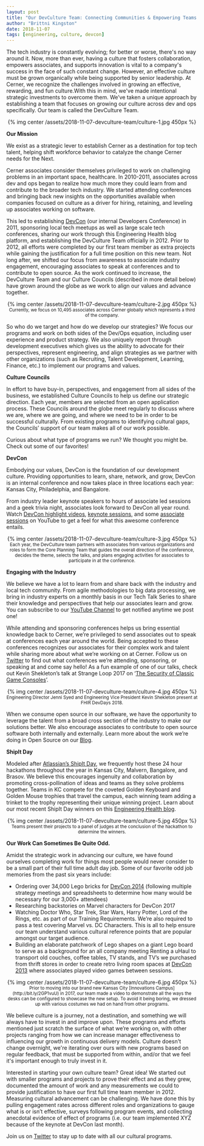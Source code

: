 ```yaml
---
layout: post
title: "Our DevCulture Team: Connecting Communities & Empowering Teams to Invent the Future"
author: "Brittni Kingston"
date: 2018-11-07
tags: [engineering, culture, devcon]
---
```

The tech industry is constantly evolving; for better or worse, there's no way around it. Now, more than ever, having a culture that fosters collaboration, empowers associates, and supports innovation is vital to a company's success in the face of such constant change. However, an effective culture must be grown organically while being supported by senior leadership. At Cerner, we recognize the challenges involved in growing an effective, rewarding, and fun culture.With this in mind, we've made intentional strategic investments to overcome them. We’ve taken a unique approach by establishing a team that focuses on growing our culture across dev and ops specifically. Our team is called the DevCulture Team.

<div align="center">
    {% img center /assets/2018-11-07-devculture-team/culture-1.jpg 450px %}
</div>

**Our Mission**

We exist as a strategic lever to establish Cerner as a destination for top tech talent, helping shift workforce behavior to catalyze the change Cerner needs for the Next.

Cerner associates consider themselves privileged to work on challenging problems in an important space, healthcare. In 2010-2011, associates across dev and ops began to realize how much more they could learn from and contribute to the broader tech industry. We started attending conferences and bringing back new insights on the opportunities available when companies focused on culture as a driver for hiring, retaining, and leveling up associates working on software.  

This led to establishing [DevCon](https://engineering.cerner.com/2013/08/devcon) (our internal Developers Conference) in 2011, sponsoring local tech meetups as well as large scale tech conferences, sharing our work through this Engineering Health blog platform, and establishing the DevCulture Team officially in 2012. Prior to 2012, all efforts were completed by our first team member as extra projects while gaining the justification for a full time position on this new team. Not long after, we shifted our focus from awareness to associate industry engagement, encouraging associates to speak at conferences and to contribute to open source. As the work continued to increase, the DevCulture Team and our Culture Councils (described in more detail below) have grown around the globe as we work to align our values and advance together. 

<div align="center">
    {% img center /assets/2018-11-07-devculture-team/culture-2.jpg 450px %}
    <sub>Currently, we focus on 10,495  associates across Cerner globally which represents a third of the company.</sub>
</div>

So who do we target and how do we develop our strategies? We focus our programs and work on both sides of the Dev/Ops equation, including user experience and product strategy. We also uniquely report through development executives which gives us the ability to advocate for their perspectives, represent engineering, and align strategies as we partner with other organizations (such as Recruiting, Talent Development, Learning, Finance, etc.) to implement our programs and values. 

**Culture Councils**

In effort to have buy-in, perspectives, and engagement from all sides of the business, we established Culture Councils to help us define our strategic direction. Each year, members are selected from an open application process. These Councils around the globe meet regularly to discuss where we are, where we are going, and where we need to be in order to be successful culturally. From existing programs to identifying cultural gaps, the Councils’ support of our team makes all of our work possible.

Curious about what type of programs we run? We thought you might be. Check out some of our favorites!

**DevCon**

Embodying our values, DevCon is the foundation of our development culture. Providing opportunities to learn, share, network, and grow, DevCon is an internal conference and now takes place in three locations each year: Kansas City, Philadelphia, and Bangalore. 

From industry leader keynote speakers to hours of associate led sessions and a geek trivia night, associates look forward to DevCon all year round. Watch [DevCon highlight videos](https://www.youtube.com/watch?v=8FR0tO1-1rk), [keynote sessions](https://www.youtube.com/watch?v=QFfmTLmn3Ow&list=PLSti19ysyJtBJqtXDxtlSFdA1herhJecj), and some [associate sessions](https://www.youtube.com/watch?v=aZZCZpc0AcY) on YouTube to get a feel for what this awesome conference entails.

<div align="center">
    {% img center /assets/2018-11-07-devculture-team/culture-3.jpg 450px %}
    <sub>Each year, the DevCulture team partners with associates from various organizations and roles to form the Core Planning Team that guides the overall direction of the conference, decides the theme, selects the talks, and plans engaging activities for associates to participate in at the conference.</sub>
</div>

**Engaging with the Industry**

We believe we have a lot to learn from and share back with the industry and local tech community. From agile methodologies to big data processing, we bring in industry experts on a monthly basis in our Tech Talk Series to share their knowledge and perspectives that help our associates learn and grow. You can subscribe to our [YouTube Channel](https://www.youtube.com/user/CernerEng?sub_confirmation=1) to get notified anytime we post one! 

While attending and sponsoring conferences helps us bring essential knowledge back to Cerner, we’re privileged to send associates out to speak at conferences each year around the world. Being accepted to these conferences recognizes our associates for their complex work and talent while sharing more about what we’re working on at Cerner. Follow us on [Twitter](https://twitter.com/CernerEng) to find out what conferences we’re attending, sponsoring, or speaking at and come say hello! As a fun example of one of our talks, check out Kevin Shekleton’s talk at Strange Loop 2017 on ‘[The Security of Classic Game Consoles](https://www.youtube.com/watch?v=s0XmiXs8iRw)’.  

<div align="center">
    {% img center /assets/2018-11-07-devculture-team/culture-4.jpg 450px %}
    <sub>Engineering Director Jenni Syed and Engineering Vice President Kevin Shekleton present at FHIR DevDays 2018.</sub>
</div>

When we consume open source in our software, we have the opportunity to leverage the talent from a broad cross section of the industry to make our solutions better. We also encourage associates to contribute to open source software both internally and externally. Learn more about the work we’re doing in Open Source on our [Blog](http://bit.ly/2Oj5DeL).

**ShipIt Day**

Modeled after [Atlassian’s ShipIt Day](https://www.atlassian.com/company/shipit), we frequently host these 24 hour hackathons throughout the year in Kansas City, Malvern, Bangalore, and Brasov. We believe this encourages ingenuity and collaboration by promoting cross-pollination of ideas and teams as they solve problems together. Teams in KC compete for the coveted Golden Keyboard and Golden Mouse trophies that travel the campus, each winning team adding a trinket to the trophy representing their unique winning project. Learn about our most recent ShipIt Day winners on this [Engineering Health blog](http://bit.ly/2PQXprk).

<div align="center">
    {% img center /assets/2018-11-07-devculture-team/culture-5.jpg 450px %}
    <sub>Teams present their projects to a panel of judges at the conclusion of the hackathon to determine the winners.</sub>
</div>

**Our Work Can Sometimes Be Quite Odd.**

Amidst the strategic work in advancing our culture, we have found ourselves completing work for things most people would never consider to be a small part of their full time adult day job. Some of our favorite odd job memories from the past six years include:

* Ordering over 34,000 Lego bricks for [DevCon 2014](https://www.youtube.com/watch?v=E-TcZBTCZdo) (following multiple strategy meetings and spreadsheets to determine how many would be necessary for our 3,000+ attendees)
* Researching backstories on Marvel characters for DevCon 2017
* Watching Doctor Who, Star Trek, Star Wars, Harry Potter, Lord of the Rings, etc. as part of our Training Requirements. We’re also required to pass a test covering Marvel vs. DC Characters. This is all to help ensure our team understand various cultural reference points that are popular amongst our target audience. 
* Building an elaborate patchwork of Lego shapes on a giant Lego board to serve as a background for an all company meeting
Renting a uHaul to transport old couches, coffee tables, TV stands, and TV’s we purchased from thrift stores in order to create retro living room spaces at [DevCon 2013](https://www.youtube.com/watch?v=cE0YoFg-hkE) where associates played video games between sessions.

<div align="center">
    {% img center /assets/2018-11-07-devculture-team/culture-6.jpg 450px %}
    <sub>Prior to moving into our brand new Kansas City [Innovations Campus](http://bit.ly/2GP1vuU) in 2017, our team made a video to demonstrate all the ways the desks can be configured to showcase the new setup. To avoid it being boring, we dressed up with various costumes we had on hand from other programs.</sub>
</div>

We believe culture is a journey, not a destination, and something we will always have to invest in and improve upon. These programs and efforts mentioned just scratch the surface of what we’re working on, with other projects ranging from how we can increase manager effectiveness to influencing our growth in continuous delivery models. Culture doesn't change overnight, we're iterating over ours with new programs based on regular feedback, that must be supported from within, and/or that we feel it's important enough to truly invest in it. 

Interested in starting your own culture team? Great idea! We started out with smaller programs and projects to prove their effect and as they grew, documented the amount of work and any measurements we could to provide justification to have our first full time team member in 2012. Measuring cultural advancement can be challenging. We have done this by pulling engagement rates across different roles and organizations to gauge what is or isn’t effective, surveys following program events, and collecting anecdotal evidence of effect of programs (i.e. our team implemented XYZ because of the keynote at DevCon last month). 

Join us on [Twitter](https://twitter.com/CernerEng) to stay up to date with all our cultural programs.
